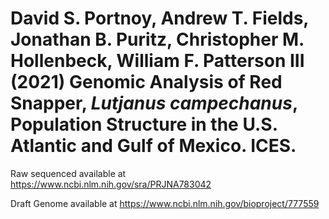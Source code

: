 # David S. Portnoy, Andrew T. Fields, Jonathan B. Puritz, Christopher M. Hollenbeck, William F. Patterson III (2021) Genomic Analysis of Red Snapper, _Lutjanus campechanus_, Population Structure in the U.S. Atlantic and Gulf of Mexico. ICES.

Raw sequenced available at https://www.ncbi.nlm.nih.gov/sra/PRJNA783042

Draft Genome available at https://www.ncbi.nlm.nih.gov/bioproject/777559
